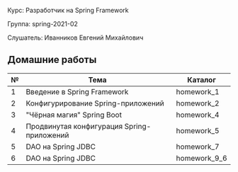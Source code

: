 Курс:      Разработчик на Spring Framework

Группа:    spring-2021-02

Слушатель: Иванников Евгений Михайлович

## Домашние работы

| № | Тема | Каталог |
| ------ | ------ | ------ | 
| 1 | Введение в Spring Framework | homework_1 |
| 2 | Конфигурирование Spring-приложений | homework_2 |
| 3 | "Чёрная магия" Spring Boot | homework_4 |
| 4 | Продвинутая конфигурация Spring-приложений | homework_5 |
| 5 | DAO на Spring JDBC | homework_7 |
| 6 | DAO на Spring JDBC | homework_9_6 |
